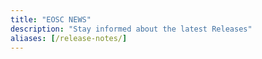 ```yaml
---
title: "EOSC NEWS"
description: "Stay informed about the latest Releases"
aliases: [/release-notes/]
---
```

